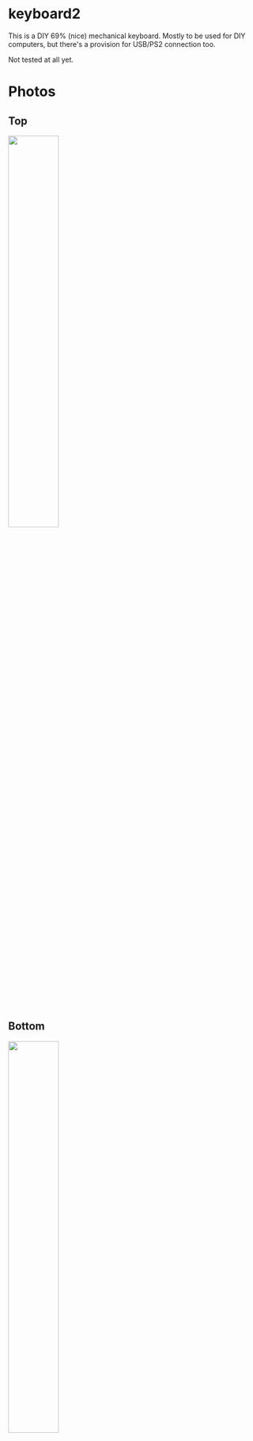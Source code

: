 # keyboard2

This is a DIY 69% (nice) mechanical keyboard. Mostly to be used for DIY
computers, but there's a provision for USB/PS2 connection too.

Not tested at all yet. 

# Photos

## Top

<img src="img/top.png" width="45%">

## Bottom

<img src="img/bot.png" width="45%">
